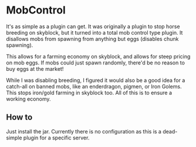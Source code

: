 MobControl
================================

It's as simple as a plugin can get. It was originally a plugin to stop horse breeding on skyblock, but it turned into a total mob control type plugin. It disallows mobs from spawning from anything but eggs (disables chunk spawning).

This allows for a farming economy on skyblock, and allows for steep pricing on mob eggs. If mobs could just spawn randomly, there'd be no reason to buy eggs at the market!

While I was disabling breeding, I figured it would also be a good idea for a catch-all on banned mobs, like an enderdragon, pigmen, or Iron Golems. This stops iron/gold farming in skyblock too. All of this is to ensure a working economy.

How to
-------------------------
Just install the jar. Currently there is no configuration as this is a dead-simple plugin for a specific server.